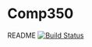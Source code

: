 # Comp350

README
[![Build Status](https://travis-ci.org/Millersl1/Comp350-2.svg?branch=master)](https://travis-ci.org/Millersl1/Comp350-2)
